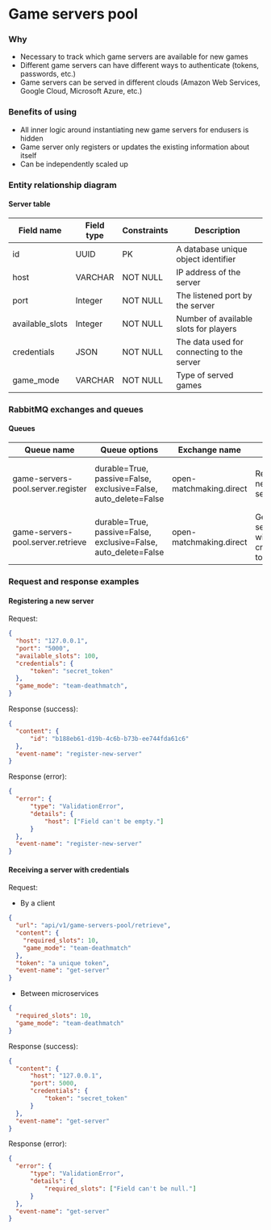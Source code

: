 # Game servers pool

### Why 
- Necessary to track which game servers are available for new games
- Different game servers can have different ways to authenticate (tokens, passwords, etc.)
- Game servers can be served in different clouds (Amazon Web Services, Google Cloud, Microsoft Azure, etc.)

### Benefits of using
- All inner logic around instantiating new game servers for endusers is hidden
- Game server only registers or updates the existing information about itself
- Can be independently scaled up 

### Entity relationship diagram
#### Server table
| Field name      | Field type | Constraints | Description                                |
|-----------------|------------|-------------|--------------------------------------------|
| id              | UUID       | PK          | A database unique object identifier        |
| host            | VARCHAR    | NOT NULL    | IP address of the server                   |
| port            | Integer    | NOT NULL    | The listened port by the server            |
| available_slots | Integer    | NOT NULL    | Number of available slots for players      |
| credentials     | JSON       | NOT NULL    | The data used for connecting to the server |
| game_mode       | VARCHAR    | NOT NULL    | Type of served games                       |

### RabbitMQ exchanges and queues 
#### Queues
| Queue name                        | Queue options                                                   | Exchange name           | Usage                                    | Returns                                  |
|-----------------------------------|-----------------------------------------------------------------|-------------------------|------------------------------------------|------------------------------------------|
| game-servers-pool.server.register | durable=True, passive=False, exclusive=False, auto_delete=False | open-matchmaking.direct | Register a new game server               | A unique server ID or a validation error |
| game-servers-pool.server.retrieve | durable=True, passive=False, exclusive=False, auto_delete=False | open-matchmaking.direct | Get a server with credentials to connect | Server with credentials                  |

### Request and response examples

#### Registering a new server
Request:
```json
{
  "host": "127.0.0.1",
  "port": "5000",
  "available_slots": 100,
  "credentials": {
      "token": "secret_token"
  },
  "game_mode": "team-deathmatch",
}
```

Response (success):
```json
{
  "content": {
      "id": "b188eb61-d19b-4c6b-b73b-ee744fda61c6"
  },
  "event-name": "register-new-server"
}
```

Response (error):
```json
{
  "error": {
      "type": "ValidationError",
      "details": {
          "host": ["Field can't be empty."]
      }
  },
  "event-name": "register-new-server"
}
```

#### Receiving a server with credentials 
Request:
- By a client
```json
{
  "url": "api/v1/game-servers-pool/retrieve",
  "content": {
    "required_slots": 10,
    "game_mode": "team-deathmatch"
  },
  "token": "a unique token",
  "event-name": "get-server"
}
```
- Between microservices
```json
{
  "required_slots": 10,
  "game_mode": "team-deathmatch"
}
```

Response (success):
```json
{
  "content": {
      "host": "127.0.0.1",
      "port": 5000,
      "credentials": {
          "token": "secret_token"
      }
  },
  "event-name": "get-server"
}
```

Response (error):
```json
{
  "error": {
      "type": "ValidationError",
      "details": {
          "required_slots": ["Field can't be null."]
      }
  },
  "event-name": "get-server"
}
```
